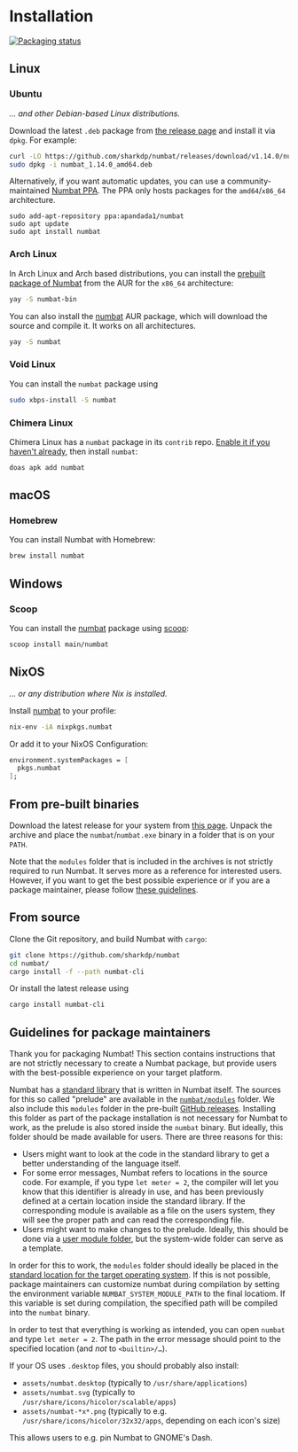 # Installation

[![Packaging status](https://repology.org/badge/vertical-allrepos/numbat.svg)](https://repology.org/project/numbat/versions)

## Linux

### Ubuntu

*... and other Debian-based Linux distributions.*

Download the latest `.deb` package from [the release page](https://github.com/sharkdp/numbat/releases)
and install it via `dpkg`. For example:

``` bash
curl -LO https://github.com/sharkdp/numbat/releases/download/v1.14.0/numbat_1.14.0_amd64.deb
sudo dpkg -i numbat_1.14.0_amd64.deb
```

Alternatively, if you want automatic updates, you can use a community-maintained [Numbat PPA](https://launchpad.net/~apandada1/+archive/ubuntu/numbat). The PPA only hosts packages for the `amd64`/`x86_64` architecture.

```
sudo add-apt-repository ppa:apandada1/numbat
sudo apt update
sudo apt install numbat
```

### Arch Linux

In Arch Linux and Arch based distributions, you can install the
[prebuilt package of Numbat](https://aur.archlinux.org/packages/numbat-bin) from the AUR for the `x86_64` architecture:

``` bash
yay -S numbat-bin
```

You can also install the [numbat](https://aur.archlinux.org/packages/numbat)
AUR package, which will download the source and compile it. It works on all architectures.

``` bash
yay -S numbat
```

### Void Linux

You can install the `numbat` package using

``` bash
sudo xbps-install -S numbat
```

### Chimera Linux

Chimera Linux has a `numbat` package in its `contrib` repo. [Enable it if you
haven't already](https://chimera-linux.org/docs/apk#repositories), then install
`numbat`:

``` bash
doas apk add numbat
```

## macOS

### Homebrew

You can install Numbat with Homebrew:

``` bash
brew install numbat

```

## Windows

### Scoop

You can install the [numbat](https://scoop.sh/#/apps?q=numbat) package using [scoop](https://scoop.sh/):

``` bash
scoop install main/numbat
```

## NixOS

*... or any distribution where Nix is installed.*

Install [numbat](https://search.nixos.org/packages?channel=unstable&show=numbat&from=0&size=50&sort=relevance&type=packages&query=numbat) to your profile:

``` bash
nix-env -iA nixpkgs.numbat
```
Or add it to your NixOS Configuration:

``` nix
environment.systemPackages = [
  pkgs.numbat
];
```

## From pre-built binaries

Download the latest release for your system from [this page](https://github.com/sharkdp/numbat/releases). Unpack
the archive and place the `numbat`/`numbat.exe` binary in a folder that is on your `PATH`.

Note that the `modules` folder that is included in the archives is not strictly required to run Numbat. It serves more
as a reference for interested users. However, if you want to get the best possible experience or if you are
a package maintainer, please follow [these guidelines](./cli-installation.md#guidelines-for-package-maintainers).

## From source

Clone the Git repository, and build Numbat with `cargo`:

``` bash
git clone https://github.com/sharkdp/numbat
cd numbat/
cargo install -f --path numbat-cli
```

Or install the latest release using

``` bash
cargo install numbat-cli
```

## Guidelines for package maintainers

Thank you for packaging Numbat! This section contains instructions that are not strictly necessary
to create a Numbat package, but provide users with the best-possible experience on your target platform.

Numbat has a [standard library](./prelude.md) that is written in Numbat itself. The sources for this
so called "prelude" are available in the [`numbat/modules`](https://github.com/sharkdp/numbat/tree/master/numbat/modules) folder.
We also include this `modules` folder in the pre-built [GitHub releases](https://github.com/sharkdp/numbat/releases).
Installing this folder as part of the package installation is not necessary for Numbat to work, as the prelude is also
stored inside the `numbat` binary. But ideally, this folder should be made available for users. There are three reasons for this:

- Users might want to look at the code in the standard library to get a better understanding of the language itself.
- For some error messages, Numbat refers to locations in the source code. For example, if you type `let meter = 2`, the compiler
  will let you know that this identifier is already in use, and has been previously defined at a certain location inside the
  standard library. If the corresponding module is available as a file on the users system, they will see the proper path and
  can read the corresponding file.
- Users might want to make changes to the prelude. Ideally, this should be done via a [user module folder](./cli-customization.md),
  but the system-wide folder can serve as a template.

In order for this to work, the `modules` folder should ideally be placed in the [standard location for the
target operating system](./cli-customization.md). If this is not possible, package maintainers can customize
numbat during compilation by setting the environment variable `NUMBAT_SYSTEM_MODULE_PATH` to the final locatiom.
If this variable is set during compilation, the specified path will be compiled into the `numbat` binary.

In order to test that everything is working as intended, you can open `numbat` and type `let meter = 2`. The
path in the error message should point to the specified location (and *not* to `<builtin>/…`).

If your OS uses `.desktop` files, you should probably also install:

- `assets/numbat.desktop` (typically to `/usr/share/applications`)
- `assets/numbat.svg` (typically to `/usr/share/icons/hicolor/scalable/apps`)
- `assets/numbat-*x*.png` (typically to e.g. `/usr/share/icons/hicolor/32x32/apps`, depending on each icon's size)

This allows users to e.g. pin Numbat to GNOME's Dash.
